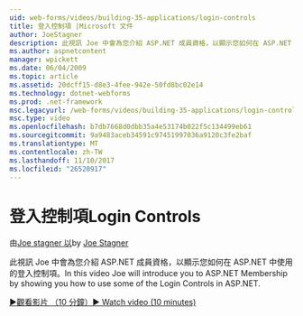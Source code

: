 ```yaml
---
uid: web-forms/videos/building-35-applications/login-controls
title: 登入控制項 |Microsoft 文件
author: JoeStagner
description: 此視訊 Joe 中會為您介紹 ASP.NET 成員資格，以顯示您如何在 ASP.NET 中使用的登入控制項。
ms.author: aspnetcontent
manager: wpickett
ms.date: 06/04/2009
ms.topic: article
ms.assetid: 20dcff15-d8e3-4fee-942e-50fd8bc02e14
ms.technology: dotnet-webforms
ms.prod: .net-framework
msc.legacyurl: /web-forms/videos/building-35-applications/login-controls
msc.type: video
ms.openlocfilehash: b7db7668d0dbb35a4e53174b022f5c134499eb61
ms.sourcegitcommit: 9a9483aceb34591c97451997036a9120c3fe2baf
ms.translationtype: MT
ms.contentlocale: zh-TW
ms.lasthandoff: 11/10/2017
ms.locfileid: "26520917"
---
```

<a name="login-controls"></a><span data-ttu-id="801d6-103">登入控制項</span><span class="sxs-lookup"><span data-stu-id="801d6-103">Login Controls</span></span>
====================
<span data-ttu-id="801d6-104">由[Joe stagner 以](https://github.com/JoeStagner)</span><span class="sxs-lookup"><span data-stu-id="801d6-104">by [Joe Stagner](https://github.com/JoeStagner)</span></span>

<span data-ttu-id="801d6-105">此視訊 Joe 中會為您介紹 ASP.NET 成員資格，以顯示您如何在 ASP.NET 中使用的登入控制項。</span><span class="sxs-lookup"><span data-stu-id="801d6-105">In this video Joe will introduce you to ASP.NET Membership by showing you how to use some of the Login Controls in ASP.NET.</span></span>

[<span data-ttu-id="801d6-106">&#9654;觀看影片 （10 分鐘）</span><span class="sxs-lookup"><span data-stu-id="801d6-106">&#9654; Watch video (10 minutes)</span></span>](https://channel9.msdn.com/Blogs/ASP-NET-Site-Videos/login-controls)
